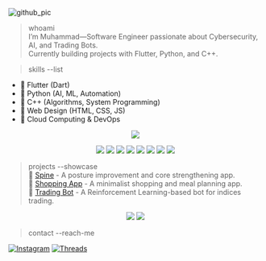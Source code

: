 
![github_pic](https://github.com/user-attachments/assets/7d2d54e2-13b2-492d-b238-f4b925b72226)

> whoami  
I’m Muhammad—Software Engineer passionate about Cybersecurity, AI, and Trading Bots.  
Currently building projects with Flutter, Python, and C++.  

> skills --list
> 
- 🔹 Flutter (Dart)  
- 🔹 Python (AI, ML, Automation)  
- 🔹 C++ (Algorithms, System Programming)  
- 🔹 Web Design (HTML, CSS, JS)  
- 🔹 Cloud Computing & DevOps  
<p align="center"> <img src="https://readme-typing-svg.herokuapp.com?font=Fira+Code&size=22&duration=2500&pause=800&color=38C172&center=true&vCenter=true&width=600&lines=Tech+Stack%3A;Flutter+%7C+Dart;Python+%7C+C%2B%2B+%7C+JavaScript;Firebase+%7C+GitHub+%7C+Linux" /> </p> <p align="center"> <img src="https://img.shields.io/badge/Flutter-02569B?style=for-the-badge&logo=flutter&logoColor=white" /> <img src="https://img.shields.io/badge/Dart-0175C2?style=for-the-badge&logo=dart&logoColor=white" /> <img src="https://img.shields.io/badge/Python-3776AB?style=for-the-badge&logo=python&logoColor=white" /> <img src="https://img.shields.io/badge/C++-00599C?style=for-the-badge&logo=cplusplus&logoColor=white" /> <img src="https://img.shields.io/badge/JavaScript-F7DF1E?style=for-the-badge&logo=javascript&logoColor=black" /> <img src="https://img.shields.io/badge/Firebase-FFCA28?style=for-the-badge&logo=firebase&logoColor=black" /> <img src="https://img.shields.io/badge/GitHub-181717?style=for-the-badge&logo=github&logoColor=white" /> <img src="https://img.shields.io/badge/Linux-FCC624?style=for-the-badge&logo=linux&logoColor=black" /> </p>


> projects --showcase  
🔹 [Spine](#) - A posture improvement and core strengthening app.  
🔹 [Shopping App](#) - A minimalist shopping and meal planning app.  
🔹 [Trading Bot](#) - A Reinforcement Learning-based bot for indices trading.  


<p align="center"> <img src="https://github-readme-streak-stats.herokuapp.com/?user=Moh-dakai&theme=tokyonight&hide_border=true" /> <img src="https://github-readme-stats.vercel.app/api/top-langs/?username=Moh-dakai&layout=compact&theme=tokyonight&hide_border=true" /> </p>


> contact --reach-me  

[![Instagram](https://img.shields.io/badge/Instagram-%23E4405F.svg?style=for-the-badge&logo=Instagram&logoColor=white)](https://www.instagram.com/moh_dakie/)
[![Threads](https://img.shields.io/badge/Threads-000000.svg?style=for-the-badge&logo=threads&logoColor=white)](https://www.threads.net/@moh_dakie)


